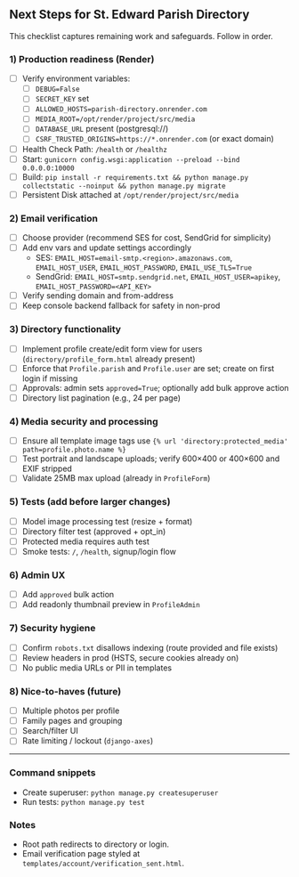 ## Next Steps for St. Edward Parish Directory

This checklist captures remaining work and safeguards. Follow in order.

### 1) Production readiness (Render)
- [ ] Verify environment variables:
  - [ ] `DEBUG=False`
  - [ ] `SECRET_KEY` set
  - [ ] `ALLOWED_HOSTS=parish-directory.onrender.com`
  - [ ] `MEDIA_ROOT=/opt/render/project/src/media`
  - [ ] `DATABASE_URL` present (postgresql://)
  - [ ] `CSRF_TRUSTED_ORIGINS=https://*.onrender.com` (or exact domain)
- [ ] Health Check Path: `/health` or `/healthz`
- [ ] Start: `gunicorn config.wsgi:application --preload --bind 0.0.0.0:10000`
- [ ] Build: `pip install -r requirements.txt && python manage.py collectstatic --noinput && python manage.py migrate`
- [ ] Persistent Disk attached at `/opt/render/project/src/media`

### 2) Email verification
- [ ] Choose provider (recommend SES for cost, SendGrid for simplicity)
- [ ] Add env vars and update settings accordingly
  - SES: `EMAIL_HOST=email-smtp.<region>.amazonaws.com`, `EMAIL_HOST_USER`, `EMAIL_HOST_PASSWORD`, `EMAIL_USE_TLS=True`
  - SendGrid: `EMAIL_HOST=smtp.sendgrid.net`, `EMAIL_HOST_USER=apikey`, `EMAIL_HOST_PASSWORD=<API_KEY>`
- [ ] Verify sending domain and from-address
- [ ] Keep console backend fallback for safety in non-prod

### 3) Directory functionality
- [ ] Implement profile create/edit form view for users (`directory/profile_form.html` already present)
- [ ] Enforce that `Profile.parish` and `Profile.user` are set; create on first login if missing
- [ ] Approvals: admin sets `approved=True`; optionally add bulk approve action
- [ ] Directory list pagination (e.g., 24 per page)

### 4) Media security and processing
- [ ] Ensure all template image tags use `{% url 'directory:protected_media' path=profile.photo.name %}`
- [ ] Test portrait and landscape uploads; verify 600×400 or 400×600 and EXIF stripped
- [ ] Validate 25MB max upload (already in `ProfileForm`)

### 5) Tests (add before larger changes)
- [ ] Model image processing test (resize + format)
- [ ] Directory filter test (approved + opt_in)
- [ ] Protected media requires auth test
- [ ] Smoke tests: `/`, `/health`, signup/login flow

### 6) Admin UX
- [ ] Add `approved` bulk action
- [ ] Add readonly thumbnail preview in `ProfileAdmin`

### 7) Security hygiene
- [ ] Confirm `robots.txt` disallows indexing (route provided and file exists)
- [ ] Review headers in prod (HSTS, secure cookies already on)
- [ ] No public media URLs or PII in templates

### 8) Nice-to-haves (future)
- [ ] Multiple photos per profile
- [ ] Family pages and grouping
- [ ] Search/filter UI
- [ ] Rate limiting / lockout (`django-axes`)

---

### Command snippets
- Create superuser: `python manage.py createsuperuser`
- Run tests: `python manage.py test`

### Notes
- Root path redirects to directory or login.
- Email verification page styled at `templates/account/verification_sent.html`.

